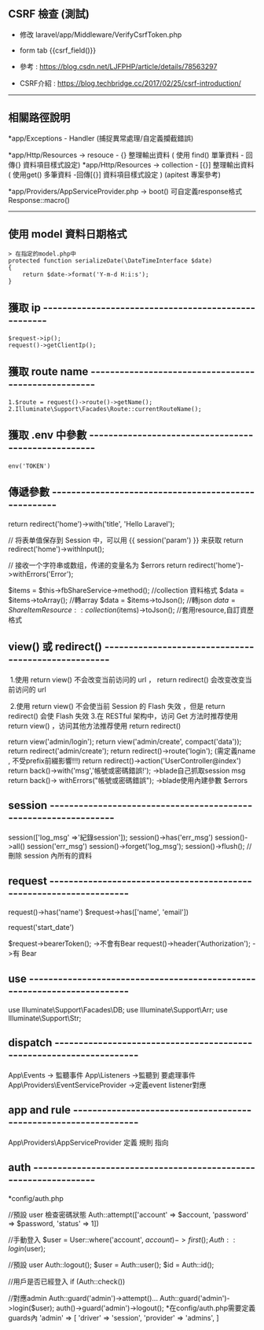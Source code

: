 
## CSRF 檢查 (測試)
* 修改 laravel/app/Middleware/VerifyCsrfToken.php
* form tab {{csrf_field()}}

* 參考 : https://blog.csdn.net/LJFPHP/article/details/78563297
* CSRF介紹 : https://blog.techbridge.cc/2017/02/25/csrf-introduction/

----------------------------------------------------------------

## 相關路徑說明

*app/Exceptions - Handler (捕捉異常處理/自定義攔截錯誤)

*app/Http/Resources -> resouce - {} 整理輸出資料 ( 使用 find() 單筆資料 - 回傳{} 資料項目樣式設定) 
*app/Http/Resources -> collection  - [{}] 整理輸出資料 ( 使用get() 多筆資料 -回傳[{}] 資料項目樣式設定 )  (apitest 專案參考)


*app/Providers/AppServiceProvider.php -> boot() 可自定義response格式 Response::macro()


----------------------------------------------------------------

## 使用 model 資料日期格式
```
> 在指定的model.php中
protected function serializeDate(\DateTimeInterface $date)
{
	return $date->format('Y-m-d H:i:s');
}
```

## 獲取 ip ----------------------------------------------------
```
$request->ip();
request()->getClientIp();
```
## 獲取 route name ----------------------------------------------------
```
1.$route = request()->route()->getName();
2.Illuminate\Support\Facades\Route::currentRouteName();
```

## 獲取 .env 中參數 ----------------------------------------------------
```
env('TOKEN')
```

## 傳遞參數  ----------------------------------------------------
return redirect('home')->with('title', 'Hello Laravel');

// 将表单值保存到 Session 中，可以用 {{ session('param') }} 来获取
return redirect('home')->withInput();

// 接收一个字符串或数组，传递的变量名为 $errors
return redirect('home')->withErrors('Error');



$items = $this->fbShareService->method();  //collection 資料格式
$data = $items->toArray();  //轉array
$data = $items->toJson();  //轉json
$data = ShareItemResource::collection($items)->toJson();  //套用resource,自訂資歷格式



## view() 或 redirect()  ----------------------------------------------------


​ 1.使用 return view() 不会改变当前访问的 url ， return redirect() 会改变改变当前访问的 url

​ 2.使用 return view() 不会使当前 Session 的 Flash 失效 ，但是 return redirect() 会使 Flash 失效
 3.在 RESTful 架构中，访问 Get 方法时推荐使用 return view() ，访问其他方法推荐使用 return redirect()

 
return view('admin/login');
return view('admin/create', compact('data'));
return redirect('admin/create');
return redirect()->route('login');  (需定義name , 不受prefix前綴影響!!!)
return redirect()->action('UserController@index') 
return back()->with('msg','帳號或密碼錯誤!'); ->blade自己抓取session msg
return back()-> withErrors("帳號或密碼錯誤"); ->blade使用內建參數 $errors


## session ----------------------------------------------------------------
session(['log_msg' =>'紀錄session']);
session()->has('err_msg')
session()->all()
session('err_msg')
session()->forget('log_msg');
session()->flush(); //刪除 session 內所有的資料


## request -------------------------------------------------------------------
request()->has('name')
$request->has(['name', 'email'])

request('start_date')

$request->bearerToken(); ->不會有Bear
request()->header('Authorization'); ->有 Bear

## use ------------------------------------------------------------------------
use Illuminate\Support\Facades\DB;
use Illuminate\Support\Arr;
use Illuminate\Support\Str;

## dispatch --------------------------------------------------------------------
App\Events -> 監聽事件
App\Listeners ->監聽到 要處理事件
App\Providers\EventServiceProvider ->定義event listener對應

## app and rule ----------------------------------------------------------------
App\Providers\AppServiceProvider 定義 規則 指向


## auth ----------------------------------------------------------------
*config/auth.php

//預設 user 檢查密碼狀態
Auth::attempt(['account' => $account, 'password' => $password, 'status' => 1])

//手動登入
$user = User::where('account', $account)->first();
Auth::login($user);

//預設 user
Auth::logout();
$user = Auth::user();
$id = Auth::id();

//用戶是否已經登入
if (Auth::check())

//對應admin
Auth::guard('admin')->attempt()...
Auth::guard('admin')->login($user);
auth()->guard('admin')->logout();
*在config/auth.php需要定義 guards內
'admin' => [
	'driver' => 'session',
	'provider' => 'admins',
]
